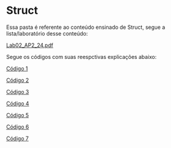 # Struct
Essa pasta é referente ao conteúdo ensinado de Struct, segue a lista/laboratório desse conteúdo: 

[Lab02_AP2_24.pdf](https://github.com/user-attachments/files/22014319/Lab02_AP2_24.pdf)

Segue os códigos com suas reespctivas explicações abaixo:

[Código 1](https://github.com/niicfsz/Codigos_de_AP2/blob/main/Lista%202/1%C2%BA%20C%C3%B3digo%3A%20Informa%C3%A7%C3%B5es%20de%20uma%20companhia.md)

[Código 2](https://github.com/niicfsz/Codigos_de_AP2/blob/main/Lista%202/2%C2%B0%20C%C3%B3digo%3A%20Menu%20de%20agenda.md)

[Código 3](https://github.com/niicfsz/Codigos_de_AP2/blob/main/Lista%202/3%C2%B0%20C%C3%B3digo%3A%20%20Ficha%20estudantil.md)

[Código 4](https://github.com/niicfsz/Codigos_de_AP2/blob/main/Lista%202/4%C2%B0%20C%C3%B3digo%3A%20Diferen%C3%A7a%20de%20datas.md)

[Código 5](https://github.com/niicfsz/Codigos_de_AP2/blob/main/Lista%202/5%C2%B0%20C%C3%B3digo%3A%20Ficha%20do%20cliente.md)

[Código 6](https://github.com/niicfsz/Codigos_de_AP2/blob/main/Lista%202/6%C2%B0%20C%C3%B3digo%3A%20Struct%20na%20struct.md)

[Código 7](https://github.com/niicfsz/Codigos_de_AP2/blob/main/Lista%202/7%C2%B0%20C%C3%B3digo%3A%20Compara%C3%A7%C3%A3o%20acad%C3%AAmica.md)




